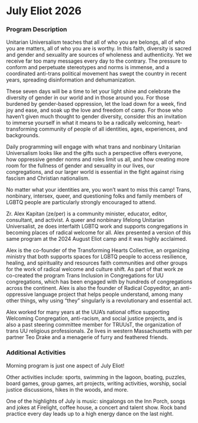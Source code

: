 # July Eliot 2026

<div id="camp-card"></div>

### Program Description

Unitarian Universalism teaches that all of who you are belongs, all of who you are matters, all of who you are is worthy. In this faith, diversity is sacred and gender and sexuality are sources of wholeness and authenticity. Yet we receive far too many messages every day to the contrary. The pressure to conform and perpetuate stereotypes and norms is immense, and a coordinated anti-trans political movement has swept the country in recent years, spreading disinformation and dehumanization.

These seven days will be a time to let your light shine and celebrate the diversity of gender in our world and in those around you. For those burdened by gender-based oppression, let the load down for a week, find joy and ease, and soak up the love and freedom of camp. For those who haven’t given much thought to gender diversity, consider this an invitation to immerse yourself in what it means to be a radically welcoming, heart-transforming community of people of all identities, ages, experiences, and backgrounds.

Daily programming will engage with what trans and nonbinary Unitarian Universalism looks like and the gifts such a perspective offers everyone, how oppressive gender norms and roles limit us all, and how creating more room for the fullness of gender and sexuality in our lives, our congregations, and our larger world is essential in the fight against rising fascism and Christian nationalism.

No matter what your identities are, you won’t want to miss this camp! Trans, nonbinary, intersex, queer, and questioning folks and family members of LGBTQ people are particularly strongly encouraged to attend.

Zr. Alex Kapitan (ze/per) is a community minister, educator, editor, consultant, and activist. A queer and nonbinary lifelong Unitarian Universalist, ze does interfaith LGBTQ work and supports congregations in becoming places of radical welcome for all. Alex presented a version of this same program at the 2024 August Eliot camp and it was highly acclaimed.

Alex is the co-founder of the Transforming Hearts Collective, an organizing ministry that both supports spaces for LGBTQ people to access resilience, healing, and spirituality and resources faith communities and other groups for the work of radical welcome and culture shift. As part of that work ze co-created the program Trans Inclusion in Congregations for UU congregations, which has been engaged with by hundreds of congregations across the continent. Alex is also the founder of Radical Copyeditor, an anti-oppressive language project that helps people understand, among many other things, why using “they” singularly is a revolutionary and essential act.

Alex worked for many years at the UUA’s national office supporting Welcoming Congregation, anti-racism, and social justice projects, and is also a past steering committee member for TRUUsT, the organization of trans UU religious professionals. Ze lives in western Massachusetts with per partner Teo Drake and a menagerie of furry and feathered friends.

### Additional Activities

Morning program is just one aspect of July Eliot!

Other activities include: sports, swimming in the lagoon, boating, puzzles, board games, group games, art projects, writing activities, worship, social justice discussions, hikes in the woods, and more.

One of the highlights of July is music: singalongs on the Inn Porch, songs and jokes at Firelight, coffee house, a concert and talent show. Rock band practice every day leads up to a high energy dance on the last night.
